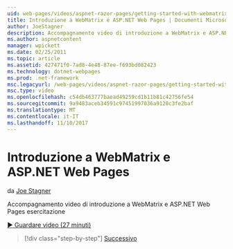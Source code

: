 ```yaml
---
uid: web-pages/videos/aspnet-razor-pages/getting-started-with-webmatrix-and-aspnet-web-pages
title: Introduzione a WebMatrix e ASP.NET Web Pages | Documenti Microsoft
author: JoeStagner
description: Accompagnamento video di introduzione a WebMatrix e ASP.NET Web Pages esercitazione
ms.author: aspnetcontent
manager: wpickett
ms.date: 02/25/2011
ms.topic: article
ms.assetid: 427471f0-7ad8-4e48-87ee-f693bd082423
ms.technology: dotnet-webpages
ms.prod: .net-framework
msc.legacyurl: /web-pages/videos/aspnet-razor-pages/getting-started-with-webmatrix-and-aspnet-web-pages
msc.type: video
ms.openlocfilehash: c54db463777baead49259cd1b11b81c42756fe54
ms.sourcegitcommit: 9a9483aceb34591c97451997036a9120c3fe2baf
ms.translationtype: MT
ms.contentlocale: it-IT
ms.lasthandoff: 11/10/2017
---
```

<a name="getting-started-with-webmatrix-and-aspnet-web-pages"></a>Introduzione a WebMatrix e ASP.NET Web Pages
====================
da [Joe Stagner](https://github.com/JoeStagner)

Accompagnamento video di introduzione a WebMatrix e ASP.NET Web Pages esercitazione

[&#9654; Guardare video (27 minuti)](https://channel9.msdn.com/Blogs/ASP-NET-Site-Videos/getting-started-with-webmatrix-and-aspnet-web-pages)

>[!div class="step-by-step"]
[Successivo](introduction-to-aspnet-web-programming-using-the-razor-syntax.md)
